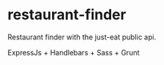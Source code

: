 # restaurant-finder

Restaurant finder with the just-eat public api.

ExpressJs + Handlebars + Sass + Grunt 
